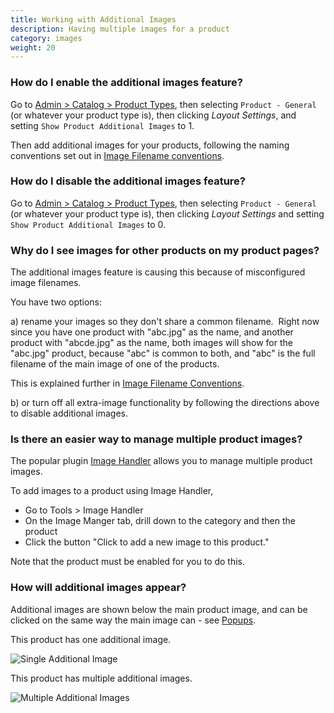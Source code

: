 ```yaml
---
title: Working with Additional Images 
description: Having multiple images for a product
category: images 
weight: 20
---
```


### How do I enable the additional images feature? 
Go to [Admin > Catalog > Product Types](/user/admin_pages/catalog/product_types/),
then selecting `Product - General` (or whatever your product type is),
then clicking *Layout Settings*, and setting `Show Product Additional Images` to 1.

Then add additional images for your products, following the naming 
conventions set out in [Image Filename conventions](/user/images/image_filename_conventions/). 


### How do I disable the additional images feature? 

Go to [Admin > Catalog > Product Types](/user/admin_pages/catalog/product_types/),
then selecting `Product - General` (or whatever your product type is),
then clicking *Layout Settings* and setting `Show Product Additional Images` to 0.

### Why do I see images for other products on my product pages?

The additional images feature is causing this because of misconfigured image filenames. 

You have two options:  

a) rename your images so they don't share a common filename.  Right now since you have one product with "abc.jpg" as the name, and another product with "abcde.jpg" as the name, both images will show for the "abc.jpg" product, because "abc" is common to both, and "abc" is the full filename of the main image of one of the products.   

This is explained further in [Image Filename Conventions](/user/images/image_filename_conventions/). 

b) or turn off all extra-image functionality by following 
the directions above to disable additional images.

### Is there an easier way to manage multiple product images? 

The popular plugin [Image Handler](/user/images/image_plugins/) allows you to manage multiple product images. 

To add images to a product using Image Handler, 

- Go to Tools > Image Handler
- On the Image Manger tab, drill down to the category and then the product 
- Click the button "Click to add a new image to this product."

Note that the product must be enabled for you to do this. 

### How will additional images appear? 

Additional images are shown below the main product image, and can be clicked on the same way the main image can - see [Popups](/user/images/popups).

This product has one additional image.

![Single Additional Image](/images/main_additional_1.png)

This product has multiple additional images. 

![Multiple Additional Images](/images/main_additional_2.png)

